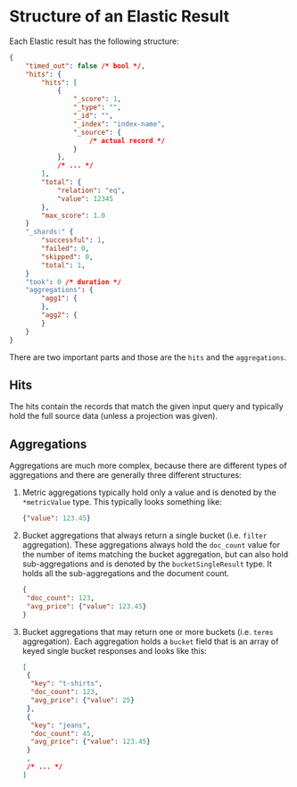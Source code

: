 # Structure of an Elastic Result
Each Elastic result has the following structure:
```json
{
    "timed_out": false /* bool */,
    "hits": {
        "hits": [
            {
                "_score": 1,
                "_type": "",
                "_id": "",
                "_index": "index-name",
                "_source": {
                    /* actual record */
                }
            },
            /* ... */
        ],
        "total": {
            "relation": "eq",
            "value": 12345
        },
        "max_score": 1.0
    }
    "_shards:" {
	    "successful": 1,
	    "failed": 0,
	    "skipped": 0,
	    "total": 1,
    }
    "took": 0 /* duration */
    "aggregations": {
        "agg1": {
        },
        "agg2": {
        }
    }
}
```
There are two important parts and those are the `hits` and the `aggregations`.

## Hits
The hits contain the records that match the given input query and typically hold the full source data (unless a projection was given).

## Aggregations
Aggregations are much more complex, because there are different types of aggregations and there are generally three different structures:
1. Metric aggregations typically hold only a value and is denoted by the `*metricValue` type. This typically looks something like:
   ```json
   {"value": 123.45}
   ```
1. Bucket aggregations that always return a single bucket (i.e. `filter` aggregation). These aggregations always hold the `doc_count` value for the number of items matching the bucket aggregation, but can also hold sub-aggregations and is denoted by the `bucketSingleResult` type. It holds all the sub-aggregations and the document count.
   ```json
   {
    "doc_count": 123,
    "avg_price": {"value": 123.45}
   }
   ```
1. Bucket aggregations that may return one or more buckets (i.e. `terms` aggregation). Each aggregation holds a `bucket` field that is an array of keyed single bucket responses and looks like this:
   ```json
   [
    {
     "key": "t-shirts",
     "doc_count": 123,
     "avg_price": {"value": 25}
    },
    {
     "key": "jeans",
     "doc_count": 45,
     "avg_price": {"value": 123.45}
    }
    ,
    /* ... */
   ]
   ```